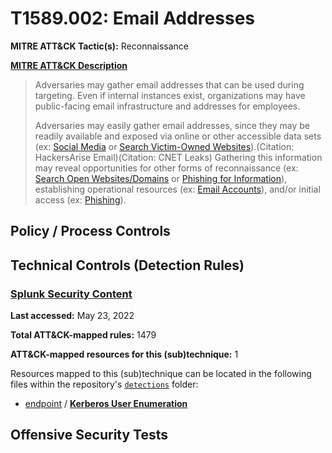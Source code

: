 # T1589.002: Email Addresses
**MITRE ATT&CK Tactic(s):** Reconnaissance

**[MITRE ATT&CK Description](https://attack.mitre.org/techniques/T1589/002)**
<blockquote>Adversaries may gather email addresses that can be used during targeting. Even if internal instances exist, organizations may have public-facing email infrastructure and addresses for employees.

Adversaries may easily gather email addresses, since they may be readily available and exposed via online or other accessible data sets (ex: [Social Media](https://attack.mitre.org/techniques/T1593/001) or [Search Victim-Owned Websites](https://attack.mitre.org/techniques/T1594)).(Citation: HackersArise Email)(Citation: CNET Leaks) Gathering this information may reveal opportunities for other forms of reconnaissance (ex: [Search Open Websites/Domains](https://attack.mitre.org/techniques/T1593) or [Phishing for Information](https://attack.mitre.org/techniques/T1598)), establishing operational resources (ex: [Email Accounts](https://attack.mitre.org/techniques/T1586/002)), and/or initial access (ex: [Phishing](https://attack.mitre.org/techniques/T1566)).</blockquote>

## Policy / Process Controls
## Technical Controls (Detection Rules)
### [Splunk Security Content](https://github.com/splunk/security_content)
**Last accessed:** May 23, 2022

**Total ATT&CK-mapped rules:** 1479

**ATT&CK-mapped resources for this (sub)technique:** 1

Resources mapped to this (sub)technique can be located in the following files within the repository's <code>[detections](https://github.com/splunk/security_content/tree/develop/detections)</code> folder:

* [endpoint](https://github.com/splunk/security_content/tree/develop/detections/endpoint/) / **[Kerberos User Enumeration](https://github.com/splunk/security_content/blob/develop/detections/endpoint/kerberos_user_enumeration.yml)**


## Offensive Security Tests
